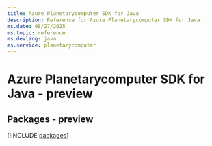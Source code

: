 ```yaml
---
title: Azure Planetarycomputer SDK for Java
description: Reference for Azure Planetarycomputer SDK for Java
ms.date: 08/27/2025
ms.topic: reference
ms.devlang: java
ms.service: planetarycomputer
---
```

# Azure Planetarycomputer SDK for Java - preview
## Packages - preview
[!INCLUDE [packages](planetarycomputer-index.md)]